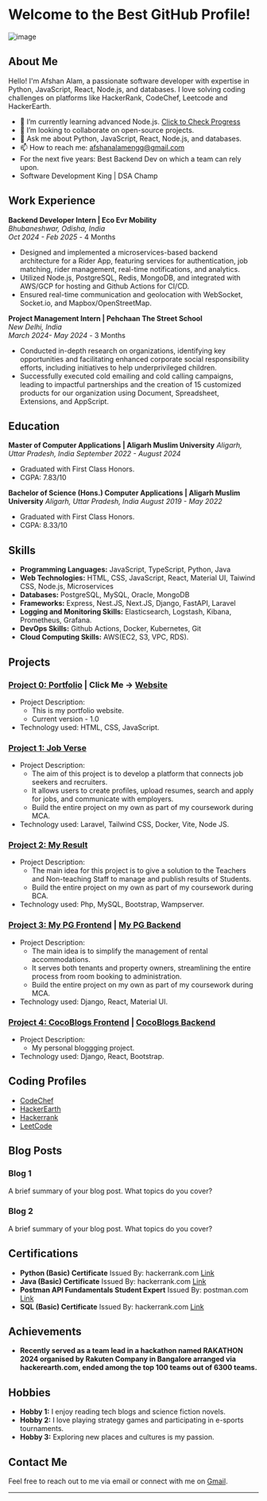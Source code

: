<!--
## Hi there 👋

**AfshanAlamEngg/AfshanAlamEngg** is a ✨ _special_ ✨ repository because its `README.md` (this file) appears on your GitHub profile.

Here are some ideas to get you started:

- 🔭 I’m currently working on ...
- 🌱 I’m currently learning ...
- 👯 I’m looking to collaborate on ...
- 🤔 I’m looking for help with ...
- 💬 Ask me about ...
- 📫 How to reach me: ...
- 😄 Pronouns: ...
- ⚡ Fun fact: ...
-->

# Welcome to the Best GitHub Profile!

![image](https://github.com/user-attachments/assets/dff7388a-2f49-41e8-8555-a7a56573a015)

## About Me

Hello! I'm Afshan Alam, a passionate software developer with expertise in Python, JavaScript, React, Node.js, and databases. I love solving coding challenges on platforms like HackerRank, CodeChef, Leetcode and HackerEarth.

- 🌱 I’m currently learning advanced Node.js. [Click to Check Progress](https://github.com/AfshanAlamEngg/RESTful-Microservices-Using-Node.js-and-Express-Specialization.git)
- :handshake: I’m looking to collaborate on open-source projects.
- 💬 Ask me about Python, JavaScript, React, Node.js, and databases.
- 📫 How to reach me: afshanalamengg@gmail.com
- For the next five years: Best Backend Dev on which a team can rely upon.
- Software Development King | DSA Champ
  
## Work Experience

**Backend Developer Intern | Eco Evr Mobility**  
*Bhubaneshwar, Odisha, India*  
*Oct 2024 - Feb 2025* - 4 Months

- Designed and implemented a microservices-based backend architecture for a Rider App, featuring services for authentication, job matching, rider management, real-time notifications, and analytics.
- Utilized Node.js, PostgreSQL, Redis, MongoDB, and integrated with AWS/GCP for hosting and Github Actions for CI/CD.
- Ensured real-time communication and geolocation with WebSocket, Socket.io, and Mapbox/OpenStreetMap.

**Project Management Intern | Pehchaan The Street School**  
*New Delhi, India*  
*March 2024- May 2024* - 3 Months
 
- Conducted in-depth research on organizations, identifying key opportunities and facilitating enhanced corporate social responsibility efforts, including initiatives to help underprivileged children.
- Successfully executed cold emailing and cold calling campaigns, leading to impactful partnerships and the creation of 15 customized products for our organization using Document, Spreadsheet, Extensions, and AppScript.

## Education 

**Master of Computer Applications | Aligarh Muslim University** 
*Aligarh, Uttar Pradesh, India* 
*September 2022 - August 2024* 

- Graduated with First Class Honors.
- CGPA: 7.83/10

**Bachelor of Science (Hons.) Computer Applications | Aligarh Muslim University** 
*Aligarh, Uttar Pradesh, India* 
*August 2019 - May 2022* 

- Graduated with First Class Honors.
- CGPA: 8.33/10

## Skills

- **Programming Languages:** JavaScript, TypeScript, Python, Java
- **Web Technologies:** HTML, CSS, JavaScript, React, Material UI, Taiwind CSS, Node.js, Microservices
- **Databases:** PostgreSQL, MySQL, Oracle, MongoDB
- **Frameworks:** Express, Nest.JS, Next.JS, Django, FastAPI, Laravel
- **Logging and Monitoring Skills:** Elasticsearch, Logstash, Kibana, Prometheus, Grafana.
- **DevOps Skills:** Github Actions, Docker, Kubernetes, Git
- **Cloud Computing Skills:** AWS(EC2, S3, VPC, RDS).

## Projects

### [Project 0: Portfolio](https://github.com/AfshanAlamEngg/Afshan-Portfolio-Website) | Click Me -> [Website](https://afshanalamengg.github.io/Afshan-Portfolio-Website/)
- Project Description:
  - This is my portfolio website.
  - Current version - 1.0
- Technology used: HTML, CSS, JavaScript.
  
### [Project 1: Job Verse](https://github.com/AfshanAlamEngg/job-verse)
- Project Description:
  - The aim of this project is to develop a platform that connects job seekers and recruiters.
  - It allows users to create profiles, upload resumes, search and apply for jobs, and communicate with employers.
  - Build the entire project on my own as part of my coursework during MCA.
- Technology used: Laravel, Tailwind CSS, Docker, Vite, Node JS.

### [Project 2: My Result](https://github.com/AfshanAlamEngg/MyResult)
- Project Description:
  - The main idea for this project is to give a solution to the Teachers and Non-teaching Staff to manage and publish results of Students.
  - Build the entire project on my own as part of my coursework during BCA.
- Technology used: Php, MySQL, Bootstrap, Wampserver.
  
### [Project 3: My PG Frontend](https://github.com/AfshanAlamEngg/mypg-frontend) | [My PG Backend](https://github.com/AfshanAlamEngg/mypg-backend)
- Project Description:
  - The main idea is to simplify the management of rental accommodations.
  - It serves both tenants and property owners, streamlining the entire process from room booking to administration.
  - Build the entire project on my own as part of my coursework during MCA.
- Technology used: Django, React, Material UI.

### [Project 4: CocoBlogs Frontend](https://github.com/AfshanAlamEngg/coco-blogs-frontend) | [CocoBlogs Backend](https://github.com/AfshanAlamEngg/coco-blogs-backend)
- Project Description:
  - My personal bloggging project.
- Technology used: Django, React, Bootstrap.

## Coding Profiles

- [CodeChef](https://www.codechef.com/users/afshanalam)
- [HackerEarth](https://www.hackerearth.com/@afshanalamengg/)
- [Hackerrank](https://www.hackerrank.com/profile/afshanalamengg)
- [LeetCode](https://leetcode.com/u/AfshanAlamEngg/)

## Blog Posts

### Blog 1
A brief summary of your blog post. What topics do you cover?

### Blog 2
A brief summary of your blog post. What topics do you cover?

## Certifications

- **Python (Basic) Certificate**  Issued By: hackerrank.com  [Link](https://www.hackerrank.com/certificates/iframe/577498a1210d)
- **Java (Basic) Certificate**  Issued By: hackerrank.com  [Link](https://www.hackerrank.com/certificates/iframe/e24e50c4c245)
- **Postman API Fundamentals Student Expert** Issued By: postman.com [Link](https://api.badgr.io/public/assertions/kz3Y5Kz7Rqu688RJIY3vzQ?identity__email=afshanalamengg%40gmail.com)
- **SQL (Basic) Certificate**  Issued By: hackerrank.com  [Link](https://www.hackerrank.com/certificates/iframe/38230774d861)

## Achievements

- **Recently served as a team lead in a hackathon named RAKATHON 2024 organised by Rakuten Company in Bangalore
arranged via hackerearth.com, ended among the top 100 teams out of 6300 teams.**

## Hobbies

- **Hobby 1:** I enjoy reading tech blogs and science fiction novels.
- **Hobby 2:** I love playing strategy games and participating in e-sports tournaments.
- **Hobby 3:** Exploring new places and cultures is my passion.

## Contact Me

Feel free to reach out to me via email or connect with me on [Gmail](mailto:afshanalamengg@gmail.com).

---

<!-- !GitHub Stats

!Top Languages -->

